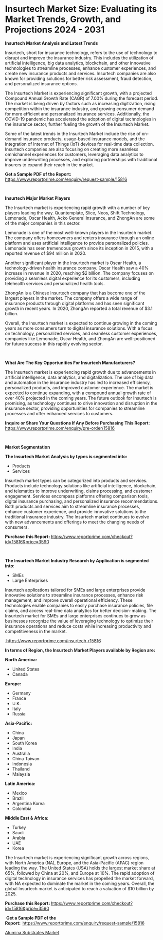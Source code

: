<p><h1>Insurtech Market Size: Evaluating its Market Trends, Growth, and Projections 2024 - 2031</h1></p><p><strong>Insurtech Market Analysis and Latest Trends</strong></p>
<p><p>Insurtech, short for insurance technology, refers to the use of technology to disrupt and improve the insurance industry. This includes the utilization of artificial intelligence, big data analytics, blockchain, and other innovative technologies to streamline processes, enhance customer experiences, and create new insurance products and services. Insurtech companies are also known for providing solutions for better risk assessment, fraud detection, and personalized insurance options.</p><p>The Insurtech Market is experiencing significant growth, with a projected Compound Annual Growth Rate (CAGR) of 7.00% during the forecast period. The market is being driven by factors such as increasing digitization, rising competition within the insurance industry, and growing consumer demand for more efficient and personalized insurance services. Additionally, the COVID-19 pandemic has accelerated the adoption of digital technologies in the insurance sector, further fueling the growth of the Insurtech Market.</p><p>Some of the latest trends in the Insurtech Market include the rise of on-demand insurance products, usage-based insurance models, and the integration of Internet of Things (IoT) devices for real-time data collection. Insurtech companies are also focusing on creating more seamless omnichannel experiences for customers, leveraging data analytics to improve underwriting processes, and exploring partnerships with traditional insurers to expand their reach in the market.</p></p>
<p><strong>Get a Sample PDF of the Report:&nbsp;</strong> <a href="https://www.reportprime.com/enquiry/request-sample/15816">https://www.reportprime.com/enquiry/request-sample/15816</a></p>
<p>&nbsp;</p>
<p><strong>Insurtech Major Market Players</strong></p>
<p><p>The Insurtech market is experiencing rapid growth with a number of key players leading the way. Quantemplate, Slice, Neos, Shift Technology, Lemonade, Oscar Health, Acko General Insurance, and ZhongAn are some of the major companies in this sector.</p><p>Lemonade is one of the most well-known players in the Insurtech market. The company offers homeowners and renters insurance through an online platform and uses artificial intelligence to provide personalized policies. Lemonade has seen tremendous growth since its inception in 2015, with a reported revenue of $94 million in 2020.</p><p>Another significant player in the Insurtech market is Oscar Health, a technology-driven health insurance company. Oscar Health saw a 40% increase in revenue in 2020, reaching $2 billion. The company focuses on providing a seamless digital experience for its customers, including telehealth services and personalized health tools.</p><p>ZhongAn is a Chinese Insurtech company that has become one of the largest players in the market. The company offers a wide range of insurance products through digital platforms and has seen significant growth in recent years. In 2020, ZhongAn reported a total revenue of $3.1 billion.</p><p>Overall, the Insurtech market is expected to continue growing in the coming years as more consumers turn to digital insurance solutions. With a focus on technology, personalized services, and seamless customer experiences, companies like Lemonade, Oscar Health, and ZhongAn are well-positioned for future success in this rapidly evolving sector.</p></p>
<p>&nbsp;</p>
<p><strong>What Are The Key Opportunities For Insurtech Manufacturers?</strong></p>
<p><p>The Insurtech market is experiencing rapid growth due to advancements in artificial intelligence, data analytics, and digitalization. The use of big data and automation in the insurance industry has led to increased efficiency, personalized products, and improved customer experience. The market is expected to continue expanding, with a compound annual growth rate of over 40% projected in the coming years. The future outlook for Insurtech is promising, as technology continues to drive innovation and disruption in the insurance sector, providing opportunities for companies to streamline processes and offer enhanced services to customers.</p></p>
<p><strong>Inquire or Share Your Questions If Any Before Purchasing This Report:</strong> <a href="https://www.reportprime.com/enquiry/pre-order/15816">https://www.reportprime.com/enquiry/pre-order/15816</a></p>
<p>&nbsp;</p>
<p><strong>Market Segmentation</strong></p>
<p><strong>The Insurtech Market Analysis by types is segmented into:</strong></p>
<p><ul><li>Products</li><li>Services</li></ul></p>
<p><p>Insurtech market types can be categorized into products and services. Products include technology solutions like artificial intelligence, blockchain, and telematics to improve underwriting, claims processing, and customer engagement. Services encompass platforms offering comparison tools, digital insurance purchasing, and personalized insurance recommendations. Both products and services aim to streamline insurance processes, enhance customer experience, and provide innovative solutions to the traditional insurance industry. The Insurtech market continues to evolve with new advancements and offerings to meet the changing needs of consumers.</p></p>
<p><strong>Purchase this Report:&nbsp;</strong><a href="https://www.reportprime.com/checkout?id=15816&price=3590">https://www.reportprime.com/checkout?id=15816&price=3590</a></p>
<p>&nbsp;</p>
<p><strong>The Insurtech Market Industry Research by Application is segmented into:</strong></p>
<p><ul><li>SMEs</li><li>Large Enterprises</li></ul></p>
<p><p>Insurtech applications tailored for SMEs and large enterprises provide innovative solutions to streamline insurance processes, enhance risk management, and improve overall operational efficiency. These technologies enable companies to easily purchase insurance policies, file claims, and access real-time data analytics for better decision-making. The Insurtech market for SMEs and large enterprises continues to grow as businesses recognize the value of leveraging technology to optimize their insurance operations and reduce costs while increasing productivity and competitiveness in the market.</p></p>
<p><a href="https://www.reportprime.com/insurtech-r15816">&nbsp;https://www.reportprime.com/insurtech-r15816</a></p>
<p><strong>In terms of Region, the Insurtech Market Players available by Region are:</strong></p>
<p>
    <p> <strong> North America: </strong>
        <ul>
            <li>United States</li>
            <li>Canada</li>
        </ul>
        </p> 
    <p> <strong> Europe: </strong>
        <ul>
            <li>Germany</li>
            <li>France</li>
            <li>U.K.</li>
            <li>Italy</li>
            <li>Russia</li>
        </ul>
        </p> 
    <p> <strong> Asia-Pacific: </strong>
        <ul>
            <li>China</li>
            <li>Japan</li>
            <li>South Korea</li>
            <li>India</li>
            <li>Australia</li>
            <li>China Taiwan</li>
            <li>Indonesia</li>
            <li>Thailand</li>
            <li>Malaysia</li>
        </ul>
        </p> 
    <p> <strong> Latin America: </strong>
        <ul>
            <li>Mexico</li>
            <li>Brazil</li>
            <li>Argentina Korea</li>
            <li>Colombia</li>
        </ul>
        </p> 
    <p> <strong> Middle East & Africa: </strong>
        <ul>
            <li>Turkey</li>
            <li>Saudi</li>
            <li>Arabia</li>
            <li>UAE</li>
            <li>Korea</li>
        </ul>
    </p>
    </p>
<p><p>The Insurtech market is experiencing significant growth across regions, with North America (NA), Europe, and the Asia-Pacific (APAC) region leading the way. The United States (USA) holds the largest market share at 65%, followed by China at 20%, and Europe at 10%. The rapid adoption of digital technology in insurance services has propelled the market forward, with NA expected to dominate the market in the coming years. Overall, the global Insurtech market is anticipated to reach a valuation of $10 billion by 2025.</p></p>
<p><strong>Purchase this Report: </strong><a href="https://www.reportprime.com/checkout?id=15816&price=3590">https://www.reportprime.com/checkout?id=15816&price=3590</a></p>
<p>&nbsp;<strong>Get a Sample PDF of the Report:&nbsp;&nbsp;</strong><a href="https://www.reportprime.com/enquiry/request-sample/15816">https://www.reportprime.com/enquiry/request-sample/15816</a></p>
<p><strong></strong></p>
<p><p><a href="https://meowing-canidae-761.notion.site/Alumina-Substrates-Market-Comprehensive-Assessment-by-Type-Application-and-Geography-d77a9ff2d8bc48fe9edc170d8fc7e721">Alumina Substrates Market</a></p></p>